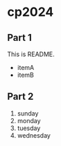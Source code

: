 # cp2024

## Part 1

This is README.

- itemA
- itemB

## Part 2

1. sunday
1. monday
1. tuesday
1. wednesday
